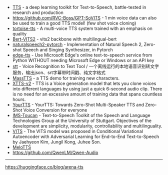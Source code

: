 - [TTS](https://github.com/coqui-ai/TTS) - a deep learning toolkit for Text-to-Speech, battle-tested in research and production
- https://github.com/RVC-Boss/GPT-SoVITS - 1 min voice data can also be used to train a good TTS model! (few shot voice cloning)
- [tortoise-tts](https://github.com/neonbjb/tortoise-tts) - A multi-voice TTS system trained with an emphasis on quality
- [Bert-VITS2](https://github.com/fishaudio/Bert-VITS2) - vits2 backbone with multilingual-bert
- [naturalspeech2-pytorch](https://github.com/lucidrains/naturalspeech2-pytorch) - Implementation of Natural Speech 2, Zero-shot Speech and Singing Synthesizer, in Pytorch
- [edge-tts](https://github.com/rany2/edge-tts) - Use Microsoft Edge's online text-to-speech service from Python WITHOUT needing Microsoft Edge or Windows or an API key
- [stt](https://github.com/jianchang512/stt) - Voice Recognition to Text Tool / 一个离线运行的本地语音识别转文字服务，输出json、srt字幕带时间戳、纯文字格式
- [MassTTS](https://github.com/anyvoiceai/MassTTS) - a TTS demo for training new characters.
- [XTTS-v2](https://huggingface.co/coqui/XTTS-v2) - TTS is a Voice generation model that lets you clone voices into different languages by using just a quick 6-second audio clip. There is no need for an excessive amount of training data that spans countless hours.
- [YourTTS](https://github.com/Edresson/YourTTS) - YourTTS: Towards Zero-Shot Multi-Speaker TTS and Zero-Shot Voice Conversion for everyone
- [IMS-Toucan](https://github.com/DigitalPhonetics/IMS-Toucan) - Text-to-Speech Toolkit of the Speech and Language Technologies Group at the University of Stuttgart. Objectives of the development are simplicity, modularity, controllability and multilinguality.
- [VITS](https://huggingface.co/docs/transformers/model_doc/vits) - The VITS model was proposed in Conditional Variational Autoencoder with Adversarial Learning for End-to-End Text-to-Speech by Jaehyeon Kim, Jungil Kong, Juhee Son.
- [MeloTTS](https://huggingface.co/spaces/mrfakename/MeloTTS)
- https://github.com/QwenLM/Qwen-Audio

---

https://huggingface.co/blog/arena-tts
